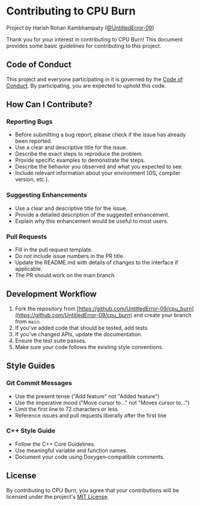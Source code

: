 # Contributing to CPU Burn

Project by Harish Rohan Kambhampaty ([@UntitledError-09](https://github.com/UntitledError-09))

Thank you for your interest in contributing to CPU Burn! This document provides some basic guidelines for contributing to this project.

## Code of Conduct

This project and everyone participating in it is governed by the [Code of Conduct](CODE_OF_CONDUCT.md). By participating, you are expected to uphold this code.

## How Can I Contribute?

### Reporting Bugs

- Before submitting a bug report, please check if the issue has already been reported.
- Use a clear and descriptive title for the issue.
- Describe the exact steps to reproduce the problem.
- Provide specific examples to demonstrate the steps.
- Describe the behavior you observed and what you expected to see.
- Include relevant information about your environment (OS, compiler version, etc.).

### Suggesting Enhancements

- Use a clear and descriptive title for the issue.
- Provide a detailed description of the suggested enhancement.
- Explain why this enhancement would be useful to most users.

### Pull Requests

- Fill in the pull request template.
- Do not include issue numbers in the PR title.
- Update the README.md with details of changes to the interface if applicable.
- The PR should work on the main branch.

## Development Workflow

1. Fork the repository from [https://github.com/UntitledError-09/cpu_burn](https://github.com/UntitledError-09/cpu_burn) and create your branch from `main`.
2. If you've added code that should be tested, add tests.
3. If you've changed APIs, update the documentation.
4. Ensure the test suite passes.
5. Make sure your code follows the existing style conventions.

## Style Guides

### Git Commit Messages

- Use the present tense ("Add feature" not "Added feature")
- Use the imperative mood ("Move cursor to..." not "Moves cursor to...")
- Limit the first line to 72 characters or less
- Reference issues and pull requests liberally after the first line

### C++ Style Guide

- Follow the C++ Core Guidelines.
- Use meaningful variable and function names.
- Document your code using Doxygen-compatible comments.

## License

By contributing to CPU Burn, you agree that your contributions will be licensed under the project's [MIT License](LICENSE).
